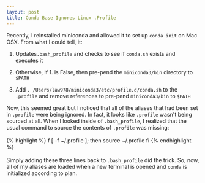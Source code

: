 ```yaml
---
layout: post
title: Conda Base Ignores Linux .Profile
---
```


Recently, I reinstalled miniconda and allowed it to set up `conda init` on Mac OSX. From what I could tell, it:

1. Updates`.bash_profile` and checks to see if `conda.sh` exists and executes it

2. Otherwise, if 1. is False, then pre-pend the `miniconda3/bin` directory to `$PATH`
3. Add `. /Users/law978/miniconda3/etc/profile.d/conda.sh` to the `.profile` and remove references to pre-pend `miniconda3/bin` to `$PATH` 

Now, this seemed great but I noticed that all of the aliases that had been set in `.profile` were being ignored. In fact, it looks like `.profile` wasn't being sourced at all. When I looked inside of `.bash_profile`, I realized that the usual command to source the contents of `.profile` was missing:
<br><br>
{% highlight %}
f [ -f ~/.profile ]; then
   source ~/.profile
fi
{% endhighlight %}
<br><br>
Simply adding these three lines back to `.bash_profile` did the trick. So, now, all of my aliases are loaded when a new terminal is opened and `conda` is initialized according to plan.
